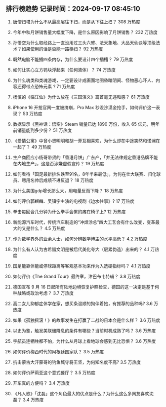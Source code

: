 
## 排行榜趋势 记录时间：2024-09-17 08:45:10
  
  1. 唐僧扫塔为什么不从最高层往下扫，而是从下往上扫？ 308 万热度
    
  2. 今年中秋月饼销售量大幅度下降，是什么原因影响了月饼销售？ 232 万热度
    
  3. 孙悟空为什么取经路上一直没用过三头六臂、法天象地、大品天仙诀等顶级法术？如果使用的话是否能一路横扫？ 92 万热度
    
  4. 既然电脑不能插四条内存，为什么要设计四个插槽？ 79 万热度
    
  5. 如何让实心立方钨块浮起来（任何液体）？ 74 万热度
    
  6. 为什么魂类和类魂游戏，一定要设计成画面地图昏暗阴间、怪物恶心吓人、内容还得带点恐怖元素 ? 71 万热度
    
  7. 杨慎的《临江仙》为什么放在《三国演义》篇首毫无违和感？ 61 万热度
    
  8. iPhone 16 开抢官网一度被挤崩，Pro Max 秒没沙漠金抢手，如何评价这一表现？ 53 万热度
    
  9. 数据显示《黑神话：悟空》Steam 销量已达 1890 万份，收入 65 亿元，明年前销量能到多少份？ 51 万热度
    
  10. 《爱情公寓》中曾小贤明明和胡一菲互相喜欢，为什么却在中途突然和诺澜在一起了？ 49 万热度
    
  11. 生产商回应小杨哥带货的「香港月饼」广东产，「并无法律规定香港品牌不能在内地生产」，这是否涉嫌虚假宣传？ 19 万热度
    
  12. 如何看待「国足最新排名跌至91名，8年半来最低」，为何在壮大联赛、归化球员、聘用名帅后成绩不进反退？ 18 万热度
    
  13. 为什么美国gdp增长那么大，用电量反而下降？ 18 万热度
    
  14. 如何评价郭麒麟、吴镇宇主演的电视剧《边水往事》? 17 万热度
    
  15. 拳击每回合几分钟为什么拳手会累的瘫在椅子上? 12 万热度
    
  16. 新能源汽车时代，传统汽车制造的“冲焊涂总”四大工艺会有什么改变，变革最大的又是什么？ 4.5 万热度
    
  17. 作为数学界外的业余人士，如何分辨数学博主的水平高低？ 4.2 万热度
    
  18. 为什么有人认为古希腊文明是被后代美化夸大（层累伪造）出来的？ 4.1 万热度
    
  19. 国足能靠体能或停球距离等客观基本功来作为入选硬指标吗？ 4.1 万热度
    
  20. 如何评价《The Grand Tour》最终章，津巴布韦特辑？ 3.8 万热度
    
  21. 德国宣布 9 月 16 日起所有陆地边境恢复护照检查，德国的这一决定是基于何种战略或政治考虑？ 3.7 万热度
    
  22. 高二女儿抑郁症休学在家，想买条温顺的狗伴着她，有推荐的品种吗? 3.6 万热度
    
  23. 如果《孤独摇滚！》的故事发生在打赢了二战的日本会是什么样？ 3.6 万热度
    
  24. 以史为鉴，触发美联储降息的条件有哪些？当前时机成熟了吗？ 3.6 万热度
    
  25. 宇航员连牺牲都不怕，为什么从月球上看地球会感到无比恐惧？ 3.6 万热度
    
  26. 如何评价梅西时代的阿根廷国家队？ 3.5 万热度
    
  27. 抗击蒙古大汗蒙哥的钓鱼城守将王坚，为何知名度不高? 3.5 万热度
    
  28. 如何评价萨莉亚这个意式餐厅？ 3.5 万热度
    
  29. 开车真的方便吗？ 3.4 万热度
    
  30. 《凡人歌》「沈磊」这个角色最大的优点是什么？为什么这么多网友喜欢沈磊？ 3.4 万热度
    
